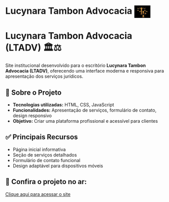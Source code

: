 # Lucynara Tambon Advocacia   <img src="https://raw.githubusercontent.com/DanielTambon/L/main/logoLucynara.jpg" alt="Logo" width="50" style="vertical-align:middle; margin-right:10px;">
<h1>Lucynara Tambon Advocacia (LTADV) 🏛️⚖️</h1>

<p>Site institucional desenvolvido para o escritório <strong>Lucynara Tambon Advocacia (LTADV)</strong>, oferecendo uma interface moderna e responsiva para apresentação dos serviços jurídicos.</p>

<h2>📌 Sobre o Projeto</h2>
<ul>
  <li><strong>Tecnologias utilizadas:</strong> HTML, CSS, JavaScript</li>
  <li><strong>Funcionalidades:</strong> Apresentação de serviços, formulário de contato, design responsivo</li>
  <li><strong>Objetivo:</strong> Criar uma plataforma profissional e acessível para clientes</li>
</ul>

<h2>✅ Principais Recursos</h2>
<ul>
  <li>Página inicial informativa</li>
  <li>Seção de serviços detalhados</li>
  <li>Formulário de contato funcional</li>
  <li>Design adaptável para dispositivos móveis</li>
</ul>

<h2>💼 Confira o projeto no ar:</h2>
<p><a href="https://lucynaratambonadvocacia.pages.net.br" target="_blank">Clique aqui para acessar o site</a></p>

